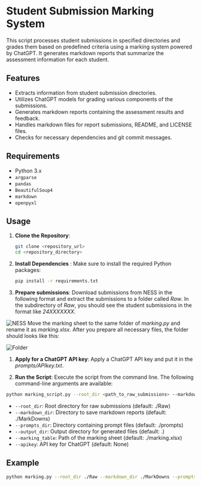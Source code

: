 # Student Submission Marking System

This script processes student submissions in specified directories and grades them based on predefined criteria using a marking system powered by ChatGPT. It generates markdown reports that summarize the assessment information for each student.

## Features

- Extracts information from student submission directories.
- Utilizes ChatGPT models for grading various components of the submissions.
- Generates markdown reports containing the assessment results and feedback.
- Handles markdown files for report submissions, README, and LICENSE files.
- Checks for necessary dependencies and git commit messages.

## Requirements

- Python 3.x
- `argparse`
- `pandas`
- `BeautifulSoup4`
- `markdown`
- `openpyxl`

## Usage

1. **Clone the Repository**:

   ```bash
   git clone <repository_url>
   cd <repository_directory>

2. **Install Dependencies** : Make sure to install the required Python packages:

   ```bash
   pip install -r requirements.txt

3. **Prepare submissions**: Download submissions from NESS in the following format and extract the submissions to a folder called *Raw*. In the subdirectory of *Raw*, you should see the student submissions in the format like *24XXXXXXX*.

![NESS](https://github.com/JackLaw2001/Student-Submission-Marking-System/blob/main/figs/NESS)
Move the marking sheet to the same folder of *marking.py* and rename it as *marking.xlsx*. 
After you prepare all necessary files, the folder should looks like this:

![Folder](https://github.com/JackLaw2001/Student-Submission-Marking-System/blob/main/figs/Folder)

1. **Apply for a ChatGPT API key**: Apply a ChatGPT API key and put it in the *prompts/APIkey.txt*.   

2. **Run the Script**: Execute the script from the command line. The following command-line arguments are available:

```bash
python marking_script.py --root_dir <path_to_raw_submissions> --markdown_dir <path_to_save_markdown_reports> --prompts_dir <path_to_prompts> --output_dir <output_directory> --apikey <your_api_key>
```

- `--root_dir`: Root directory for raw submissions (default: ./Raw)
- `--markdown_dir`: Directory to save markdown reports (default: ./MarkDowns)
- `--prompts_dir`: Directory containing prompt files (default: ./prompts)
- `--output_dir`: Output directory for generated files (default: .)
- `--marking_table`: Path of the marking sheet (default: ./marking.xlsx)
- `--apikey`: API key for ChatGPT (default: None)

## Example
   ```bash
   python marking.py --root_dir ./Raw --markdown_dir ./MarkDowns --prompts_dir ./prompts --apikey YOUR_API_KEY

